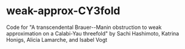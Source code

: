 # weak-approx-CY3fold
Code for "A transcendental Brauer--Manin obstruction to weak approximation on a Calabi-Yau threefold" by Sachi Hashimoto, Katrina Honigs, Alicia Lamarche, and Isabel Vogt
